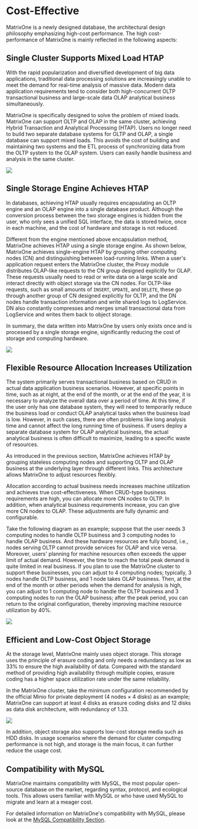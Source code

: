 # Cost-Effective

MatrixOne is a newly designed database, the architectural design philosophy emphasizing high-cost performance. The high cost-performance of MatrixOne is mainly reflected in the following aspects:

## Single Cluster Supports Mixed Load HTAP

With the rapid popularization and diversified development of big data applications, traditional data processing solutions are increasingly unable to meet the demand for real-time analysis of massive data. Modern data application requirements tend to consider both high-concurrent OLTP transactional business and large-scale data OLAP analytical business simultaneously.

MatrixOne is specifically designed to solve the problem of mixed loads. MatrixOne can support OLTP and OLAP in the same cluster, achieving Hybrid Transaction and Analytical Processing (HTAP). Users no longer need to build two separate database systems for OLTP and OLAP, a single database can support mixed loads. This avoids the cost of building and maintaining two systems and the ETL process of synchronizing data from the OLTP system to the OLAP system. Users can easily handle business and analysis in the same cluster.

![](https://github.com/matrixorigin/artwork/blob/main/docs/overview/high-cost-performance/HTAP.png?raw=true)

## Single Storage Engine Achieves HTAP

In databases, achieving HTAP usually requires encapsulating an OLTP engine and an OLAP engine into a single database product. Although the conversion process between the two storage engines is hidden from the user, who only sees a unified SQL interface, the data is stored twice, once in each machine, and the cost of hardware and storage is not reduced.

Different from the engine mentioned above encapsulation method, MatrixOne achieves HTAP using a single storage engine. As shown below, MatrixOne achieves single-engine HTAP by grouping other computing nodes (CN) and distinguishing between load-running links. When a user's application request enters the MatrixOne cluster, the Proxy module distributes OLAP-like requests to the CN group designed explicitly for OLAP. These requests usually need to read or write data on a large scale and interact directly with object storage via the CN nodes. For OLTP-like requests, such as small amounts of `INSERT`, `UPDATE`, and `DELETE`, these go through another group of CN designed explicitly for OLTP, and the DN nodes handle transaction information and write shared logs to LogService. DN also constantly compresses and merges small transactional data from LogService and writes them back to object storage.

In summary, the data written into MatrixOne by users only exists once and is processed by a single storage engine, significantly reducing the cost of storage and computing hardware.

![](https://github.com/matrixorigin/artwork/blob/main/docs/overview/high-cost-performance/HTAP-single-engine.png?raw=true)

## Flexible Resource Allocation Increases Utilization

The system primarily serves transactional business based on CRUD in actual data application business scenarios. However, at specific points in time, such as at night, at the end of the month, or at the end of the year, it is necessary to analyze the overall data over a period of time. At this time, if the user only has one database system, they will need to temporarily reduce the business load or conduct OLAP analytical tasks when the business load is low. However, in such cases, there are often problems like long analysis time and cannot affect the long running time of business. If users deploy a separate database system for OLAP analytical business, the actual analytical business is often difficult to maximize, leading to a specific waste of resources.

As introduced in the previous section, MatrixOne achieves HTAP by grouping stateless computing nodes and supporting OLTP and OLAP business at the underlying layer through different links. This architecture allows MatrixOne to adjust resources flexibly.

Allocation according to actual business needs increases machine utilization and achieves true cost-effectiveness.
When CRUD-type business requirements are high, you can allocate more CN nodes to OLTP. In addition, when analytical business requirements increase, you can give more CN nodes to OLAP. These adjustments are fully dynamic and configurable.

Take the following diagram as an example; suppose that the user needs 3 computing nodes to handle OLTP business and 3 computing nodes to handle OLAP business. And these hardware resources are fully bound, i.e., nodes serving OLTP cannot provide services for OLAP and vice versa. Moreover, users' planning for machine resources often exceeds the upper limit of actual demand. However, the time to reach the total peak demand is quite limited in real business. If you plan to use the MatrixOne cluster to support these businesses, you can adjust to 4 computing nodes; typically, 3 nodes handle OLTP business, and 1 node takes OLAP business. Then, at the end of the month or other periods when the demand for analysis is high, you can adjust to 1 computing node to handle the OLTP business and 3 computing nodes to run the OLAP business; after the peak period, you can return to the original configuration, thereby improving machine resource utilization by 40%.

![](https://github.com/matrixorigin/artwork/blob/main/docs/overview/high-cost-performance/usage-optimize.png?raw=true)

## Efficient and Low-Cost Object Storage

At the storage level, MatrixOne mainly uses object storage. This storage uses the principle of erasure coding and only needs a redundancy as low as 33% to ensure the high availability of data. Compared with the standard method of providing high availability through multiple copies, erasure coding has a higher space utilization rate under the same reliability.

In the MatrixOne cluster, take the minimum configuration recommended by the official Minio for private deployment (4 nodes × 4 disks) as an example; MatrixOne can support at least 4 disks as erasure coding disks and 12 disks as data disk architecture, with redundancy of 1.33.

![](https://github.com/matrixorigin/artwork/blob/main/docs/overview/high-cost-performance/erasure-code.png?raw=true)

In addition, object storage also supports low-cost storage media such as HDD disks. In usage scenarios where the demand for cluster computing performance is not high, and storage is the main focus, it can further reduce the usage cost.

## Compatibility with MySQL

MatrixOne maintains compatibility with MySQL, the most popular open-source database on the market, regarding syntax, protocol, and ecological tools. This allows users familiar with MySQL or who have used MySQL to migrate and learn at a meager cost.

For detailed information on MatrixOne's compatibility with MySQL, please look at the [MySQL Compatibility Section](mysql-compatibility.md).
